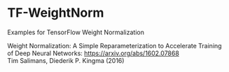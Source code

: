 # TF-WeightNorm 
Examples for TensorFlow Weight Normalization

Weight Normalization: A Simple Reparameterization to Accelerate
Training of Deep Neural Networks: https://arxiv.org/abs/1602.07868  
Tim Salimans, Diederik P. Kingma (2016)
